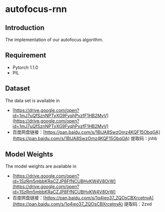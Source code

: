 # autofocus-rnn

## Introduction
The implementation of our autofocus algorithm.

## Requirement

- Pytorch 1.1.0
- PIL

## Dataset

The data set is available in 
- [https://drive.google.com/open?id=1mJ7uQfSznNPTyXG9FyqhPvzfF1HB2MvV](https://drive.google.com/open?id=1mJ7uQfSznNPTyXG9FyqhPvzfF1HB2MvV)
- 百度网盘链接：[https://pan.baidu.com/s/1BlJA8SwzOmz4KQF15ObqGA](https://pan.baidu.com/s/1BlJA8SwzOmz4KQF15ObqGA) 提取码：jnhb 

## Model Weights

The model weights are available in
- [https://drive.google.com/open?id=1SzRm5mbbKRaCZJP8FfNCUBHvKW4V8OrW](https://drive.google.com/open?id=1SzRm5mbbKRaCZJP8FfNCUBHvKW4V8OrW)
- 百度网盘链接：[https://pan.baidu.com/s/1q4jeo37_ZQOsCBXrcetnvA](https://pan.baidu.com/s/1q4jeo37_ZQOsCBXrcetnvA) 提取码：2zxd 
